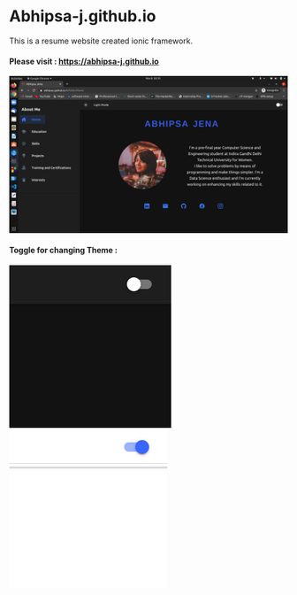 # Abhipsa-j.github.io
This is a resume website created ionic framework.
#### Please visit : https://abhipsa-j.github.io
![Alt text](Screenshot.png?raw=true "Title")

#### Toggle for changing Theme :
![Alt text](tog1.png?raw=true "Title")   ![Alt text](tog2.png?raw=true "Title")
